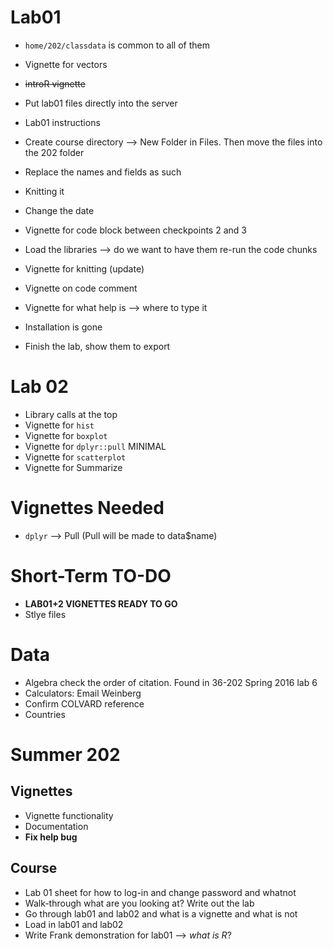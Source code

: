 # Lab01

+ `home/202/classdata` is common to all of them

+ Vignette for vectors
+ ~~introR vignette~~
+ Put lab01 files directly into the server
+ Lab01 instructions
+ Create course directory --> New Folder in Files. Then move the files into the 202 folder
+ Replace the names and fields as such
+ Knitting it
+ Change the date
+ Vignette for code block between checkpoints 2 and 3
+ Load the libraries --> do we want to have them re-run the code chunks
+ Vignette for knitting (update)
+ Vignette on code comment
+ Vignette for what help is --> where to type it
+ Installation is gone
+ Finish the lab, show them to export


# Lab 02

+ Library calls at the top
+ Vignette for `hist`
+ Vignette for `boxplot`
+ Vignette for `dplyr::pull` MINIMAL
+ Vignette for `scatterplot`
+ Vignette for Summarize

# Vignettes Needed

+ `dplyr` --> Pull (Pull will be made to data$name)


# Short-Term TO-DO

+ **LAB01+2 VIGNETTES READY TO GO**
+ Stlye files

# Data

+ Algebra check the order of citation. Found in 36-202 Spring 2016 lab 6
+ Calculators: Email Weinberg
+ Confirm COLVARD reference
+ Countries

# Summer 202

## Vignettes

+ Vignette functionality
+ Documentation
+ **Fix help bug**

## Course

+ Lab 01 sheet for how to log-in and change password and whatnot
+ Walk-through what are you looking at? Write out the lab
+ Go through lab01 and lab02 and what is a vignette and what is not
+ Load in lab01 and lab02
+ Write Frank demonstration for lab01 --> *what is R*?

